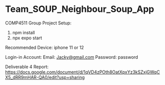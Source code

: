 # Team_SOUP_Neighbour_Soup_App
COMP4511 Group Project
Setup:
1. npm install
2. npx expo start

Recommended Device: iphone 11 or 12

Login-in Account:
Email: Jacky@gmail.com
Password: password

Deliverable 4 Report: https://docs.google.com/document/d/1qVD4zPOth8OatXpxYz3kSZxjGWqCX5_dRR9mHAR-QA0/edit?usp=sharing
